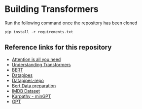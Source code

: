 # Building Transformers
Run the following command once the repository has been cloned
```python
pip install -r requirements.txt
```

## Reference links for this repository
* [Attention is all you need](https://arxiv.org/abs/1706.03762)
* [Understanding Transformers](https://medium.com/mlearning-ai/understanding-transformers-388a0ff97799)
* [BERT](https://arxiv.org/abs/1810.04805)
* [Datapipes](https://sebastianraschka.com/blog/2022/datapipes.html)
* [Datapipes-repo](https://github.com/rasbt/datapipes-blog/blob/main/0_download-and-prep-data.ipynb)
* [Bert Data preparation](https://coaxsoft.com/blog/building-bert-with-pytorch-from-scratch)
* [IMDB Dataset](https://www.kaggle.com/datasets/lakshmi25npathi/imdb-dataset-of-50k-movie-reviews)
* [Karpathy - minGPT](https://www.youtube.com/watch?v=kCc8FmEb1nY&t=699s)
* [GPT](https://s3-us-west-2.amazonaws.com/openai-assets/research-covers/language-unsupervised/language_understanding_paper.pdf)
